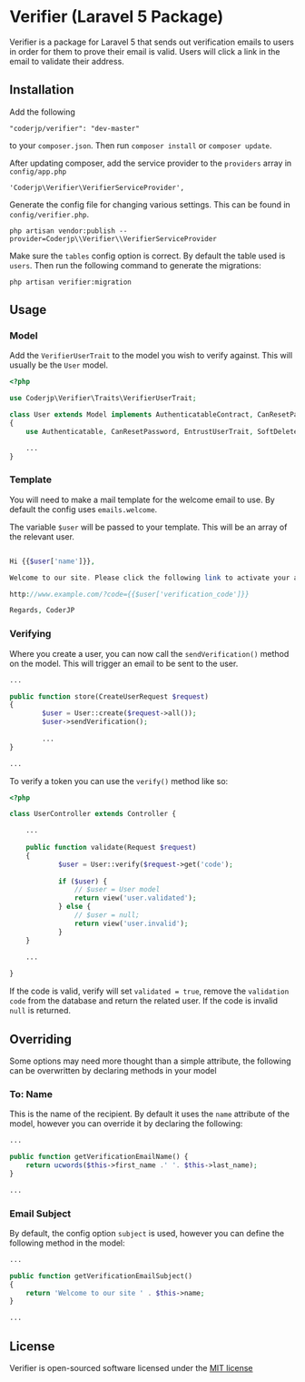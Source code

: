 # Verifier (Laravel 5 Package)

Verifier is a package for Laravel 5 that sends out verification emails to users in order for them to prove their
email is valid. Users will click a link in the email to validate their address.

## Installation
Add the following

    "coderjp/verifier": "dev-master"

to your `composer.json`. Then run `composer install` or `composer update`.

After updating composer, add the service provider to the `providers` array in `config/app.php`

    'Coderjp\Verifier\VerifierServiceProvider',
    
Generate the config file for changing various settings. This can be found in `config/verifier.php`.
    
    php artisan vendor:publish --provider=Coderjp\\Verifier\\VerifierServiceProvider
    
Make sure the `tables` config option is correct. By default the table used is `users`. Then run the following
command to generate the migrations:

    php artisan verifier:migration
    
## Usage

### Model

Add the `VerifierUserTrait` to the model you wish to verify against. This will usually be the `User` model.

```php
<?php

use Coderjp\Verifier\Traits\VerifierUserTrait;

class User extends Model implements AuthenticatableContract, CanResetPasswordContract
{
    use Authenticatable, CanResetPassword, EntrustUserTrait, SoftDeletes, VerifierUserTrait;

    ...
}
```

### Template

You will need to make a mail template for the welcome email to use. By default the config uses `emails.welcome`.

The variable `$user` will be passed to your template. This will be an array of the relevant user.

```php

Hi {{$user['name']}},

Welcome to our site. Please click the following link to activate your account:

http://www.example.com/?code={{$user['verification_code']}}

Regards, CoderJP

```


### Verifying

Where you create a user, you can now call  the `sendVerification()` method on the model. This will trigger
an email to be sent to the user.

```php
...

public function store(CreateUserRequest $request)
{
        $user = User::create($request->all());
        $user->sendVerification();
        
        ...
}

...

```

To verify a token you can use the `verify()` method like so:

```php
<?php

class UserController extends Controller {

    ...
    
    public function validate(Request $request)
    {
            $user = User::verify($request->get('code');
            
            if ($user) {
                // $user = User model
                return view('user.validated');
            } else {
                // $user = null;
                return view('user.invalid');
            }
    }

    ...
    
}
```

If the code is valid, verify will set `validated = true`, remove the `validation code` from the database
and return the related user. If the code is invalid `null` is returned.

## Overriding

Some options may need more thought than a simple attribute, the following can be overwritten by declaring methods
in your model

### To: Name

This is the name of the recipient. By default it uses the `name` attribute of the model, however you can override
it by declaring the following:

```php
...

public function getVerificationEmailName() {
    return ucwords($this->first_name .' '. $this->last_name);
}

...
```

### Email Subject

By default, the config option `subject` is used, however you can define the following method in the model:

```php
...

public function getVerificationEmailSubject()
{
    return 'Welcome to our site ' . $this->name;
}

...
```

## License

Verifier is open-sourced software licensed under the [MIT license](http://opensource.org/licenses/MIT)
